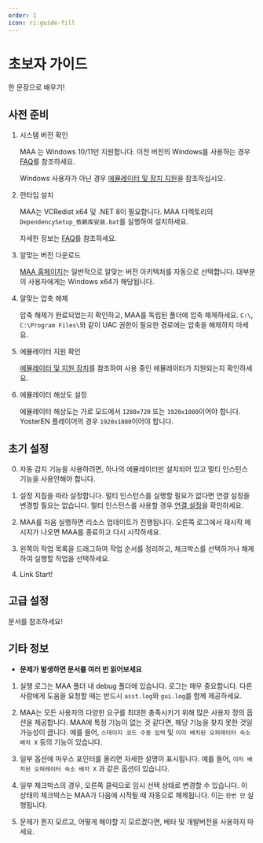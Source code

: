 ```yaml
---
order: 1
icon: ri:guide-fill
---
```


# 초보자 가이드

한 문장으로 배우기!

## 사전 준비

1. 시스템 버전 확인

    MAA 는 Windows 10/11만 지원합니다. 이전 버전의 Windows를 사용하는 경우 [FAQ](./faq.md#가능성2:런타임문제)를 참조하세요.

    Windows 사용자가 아닌 경우 [에뮬레이터 및 장치 지원](./device/)을 참조하십시오.

2. 런타임 설치

    MAA는 VCRedist x64 및 .NET 8이 필요합니다. MAA 디렉토리의 `DependencySetup_依赖库安装.bat`를 실행하여 설치하세요.

    자세한 정보는 [FAQ](./faq.md#가능성-2-런타임-문제)를 참조하세요.

3. 알맞는 버전 다운로드

    [MAA 홈페이지](https://maa.plus/)는 일반적으로 알맞는 버전 아키텍처를 자동으로 선택합니다. 대부분의 사용자에게는 Windows x64가 해당됩니다.

4. 알맞는 압축 해제

    압축 해제가 완료되었는지 확인하고, MAA를 독립된 폴더에 압축 해제하세요. `C:\`, `C:\Program Files\`와 같이 UAC 권한이 필요한 경로에는 압축을 해제하지 마세요.

5. 에뮬레이터 지원 확인

    [에뮬레이터 및 지원 장치](./device/)를 참조하여 사용 중인 에뮬레이터가 지원되는지 확인하세요.

6. 에뮬레이터 해상도 설정

    에뮬레이터 해상도는 가로 모드에서 `1280x720` 또는 `1920x1080`이어야 합니다. YosterEN 플레이어의 경우 `1920x1080`이어야 합니다.

## 초기 설정

0. 자동 감지 기능을 사용하려면, 하나의 에뮬레이터만 설치되어 있고 멀티 인스턴스 기능을 사용안해야 합니다.

1. 설정 지침을 따라 설정합니다. 멀티 인스턴스를 실행할 필요가 없다면 연결 설정을 변경할 필요는 없습니다. 멀티 인스턴스를 사용할 경우 [연결 설정](./connection.md)을 확인하세요.

2. MAA를 처음 실행하면 리소스 업데이트가 진행됩니다. 오른쪽 로그에서 재시작 메시지가 나오면 MAA를 종료하고 다시 시작하세요.

3. 왼쪽의 작업 목록을 드래그하여 작업 순서를 정리하고, 체크박스를 선택하거나 해제하여 실행할 작업을 선택하세요.

4. Link Start!

## 고급 설정

문서를 참조하세요!

## 기타 정보

- **문제가 발생하면 문서를 여러 번 읽어보세요**

1. 실행 로그는 MAA 폴더 내 debug 폴더에 있습니다. 로그는 매우 중요합니다. 다른 사람에게 도움을 요청할 때는 반드시 `asst.log`와 `gui.log`를 함께 제공하세요.

2. MAA는 모든 사용자의 다양한 요구를 최대한 충족시키기 위해 많은 사용자 정의 옵션을 제공합니다. MAA에 특정 기능이 없는 것 같다면, 해당 기능을 찾지 못한 것일 가능성이 큽니다. 예를 들어, `스테이지 코드 수동 입력` 및 `이미 배치된 오퍼레이터 숙소 배치 X` 등의 기능이 있습니다.

3. 일부 옵션에 마우스 포인터를 올리면 자세한 설명이 표시됩니다. 예를 들어, `이미 배치된 오퍼레이터 숙소 배치 X` 과 같은 옵션이 있습니다.

4. 일부 체크박스의 경우, 오른쪽 클릭으로 임시 선택 상태로 변경할 수 있습니다. 이 상태의 체크박스는 MAA가 다음에 시작될 때 자동으로 해제됩니다. 이는 `한번 만` 실행됩니다.

5. 문제가 뭔지 모르고, 어떻게 해야할 지 모르겠다면, 베타 및 개발버전을 사용하지 마세요.
